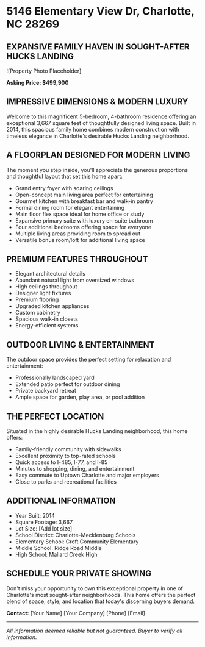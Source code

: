 # 5146 Elementary View Dr, Charlotte, NC 28269

## EXPANSIVE FAMILY HAVEN IN SOUGHT-AFTER HUCKS LANDING

![Property Photo Placeholder]

**Asking Price: $499,900**

## IMPRESSIVE DIMENSIONS & MODERN LUXURY

Welcome to this magnificent 5-bedroom, 4-bathroom residence offering an exceptional 3,667 square feet of thoughtfully designed living space. Built in 2014, this spacious family home combines modern construction with timeless elegance in Charlotte's desirable Hucks Landing neighborhood.

## A FLOORPLAN DESIGNED FOR MODERN LIVING

The moment you step inside, you'll appreciate the generous proportions and thoughtful layout that set this home apart:

* Grand entry foyer with soaring ceilings
* Open-concept main living area perfect for entertaining
* Gourmet kitchen with breakfast bar and walk-in pantry
* Formal dining room for elegant entertaining
* Main floor flex space ideal for home office or study
* Expansive primary suite with luxury en-suite bathroom
* Four additional bedrooms offering space for everyone
* Multiple living areas providing room to spread out
* Versatile bonus room/loft for additional living space

## PREMIUM FEATURES THROUGHOUT

* Elegant architectural details
* Abundant natural light from oversized windows
* High ceilings throughout
* Designer light fixtures
* Premium flooring
* Upgraded kitchen appliances
* Custom cabinetry
* Spacious walk-in closets
* Energy-efficient systems

## OUTDOOR LIVING & ENTERTAINMENT

The outdoor space provides the perfect setting for relaxation and entertainment:

* Professionally landscaped yard
* Extended patio perfect for outdoor dining
* Private backyard retreat
* Ample space for garden, play area, or pool addition

## THE PERFECT LOCATION

Situated in the highly desirable Hucks Landing neighborhood, this home offers:

* Family-friendly community with sidewalks
* Excellent proximity to top-rated schools
* Quick access to I-485, I-77, and I-85
* Minutes to shopping, dining, and entertainment
* Easy commute to Uptown Charlotte and major employers
* Close to parks and recreational facilities

## ADDITIONAL INFORMATION

* Year Built: 2014
* Square Footage: 3,667
* Lot Size: [Add lot size]
* School District: Charlotte-Mecklenburg Schools
* Elementary School: Croft Community Elementary
* Middle School: Ridge Road Middle
* High School: Mallard Creek High

## SCHEDULE YOUR PRIVATE SHOWING

Don't miss your opportunity to own this exceptional property in one of Charlotte's most sought-after neighborhoods. This home offers the perfect blend of space, style, and location that today's discerning buyers demand.

**Contact:**
[Your Name]
[Your Company]
[Phone]
[Email]

---

*All information deemed reliable but not guaranteed. Buyer to verify all information.*